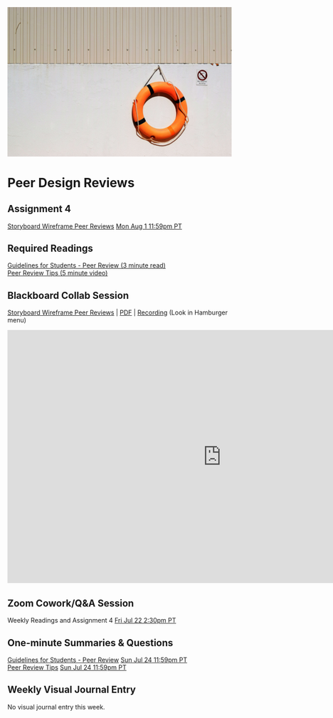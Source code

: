 ![Peer Reviews](images/matthew-waring-MJAoiige14E-unsplash.jpg ':class=banner-image')

# Peer Design Reviews

## Assignment 4
[Storyboard Wireframe Peer Reviews](https://canvas.sfu.ca/courses/69678/assignments/751348) <span class='badge'> [Mon Aug 1 11:59pm PT](https://www.timeanddate.com/worldclock/fixedtime.html?msg=CMPT-363+Storyboard+Wireframes+Assignment+Due+Date&iso=20220801T2359&p1=256)</span>  

## Required Readings  
[Guidelines for Students - Peer Review (3 minute read)](https://serc.carleton.edu/sp/library/peerreview/tips.html)  
[Peer Review Tips (5 minute video)](https://www.coursera.org/lecture/ux-design-fundamentals/peer-review-tips-C4rbv)  

## Blackboard Collab Session
[Storyboard Wireframe Peer Reviews](https://docs.google.com/presentation/d/e/2PACX-1vQQCeQJXKhGvmXqw_bMZvOKKuUpKKzy6ZcInboGHO0Ad022j1eg1imRCE_DdX6sFMwBVOKFvNhy3lhN/pub?start=false&loop=false&delayms=3000) | [PDF](https://canvas.sfu.ca/courses/69678/files/folder/Downloads/Slides%20PDFs/Mini-Lectures%20and%20Activities/Week-11) | [Recording](https://canvas.sfu.ca/courses/69678/external_tools/3544) (Look in Hamburger <i class="fa fa-bars"></i> menu)

<div class="video-container-16by9"><iframe src="https://docs.google.com/presentation/d/e/2PACX-1vQQCeQJXKhGvmXqw_bMZvOKKuUpKKzy6ZcInboGHO0Ad022j1eg1imRCE_DdX6sFMwBVOKFvNhy3lhN/embed?start=false&loop=false&delayms=3000" frameborder="0" width="960" height="569" allowfullscreen="true" mozallowfullscreen="true" webkitallowfullscreen="true"></iframe></div>

## Zoom Cowork/Q&A Session
Weekly Readings and Assignment 4 <span class='badge'> [Fri Jul 22 2:30pm PT](https://www.timeanddate.com/worldclock/fixedtime.html?msg=CMPT-363+Zoom+Cowork+and+Q%26A&iso=20220722T1430&p1=256&am=50)</span>  

## One-minute Summaries & Questions
[Guidelines for Students - Peer Review](https://canvas.sfu.ca/courses/69678/assignments/751318) <span class='badge'> [Sun Jul 24 11:59pm PT](https://www.timeanddate.com/worldclock/fixedtime.html?msg=One-minute+Summaries+for+Week+11+Due+Date&iso=20220724T235900&p1=256)</span>  
[Peer Review Tips](https://canvas.sfu.ca/courses/69678/assignments/751317) <span class='badge'> [Sun Jul 24 11:59pm PT](https://www.timeanddate.com/worldclock/fixedtime.html?msg=One-minute+Summaries+for+Week+11+Due+Date&iso=20220724T235900&p1=256)</span>  

## Weekly Visual Journal Entry

No visual journal entry this week.
